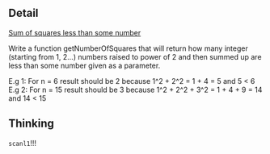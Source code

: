 ## Detail

[Sum of squares less than some number](https://www.codewars.com/kata/sum-of-squares-less-than-some-number/train/haskell)

Write a function getNumberOfSquares that will return how many integer (starting from 1, 2...) numbers raised to power of 2 and then summed up are less than some number given as a parameter.

E.g 1: For n = 6 result should be 2 because 1^2 + 2^2 = 1 + 4 = 5 and 5 < 6 E.g 2: For n = 15 result should be 3 because 1^2 + 2^2 + 3^2 = 1 + 4 + 9 = 14 and 14 < 15

## Thinking

`scanl1`!!!